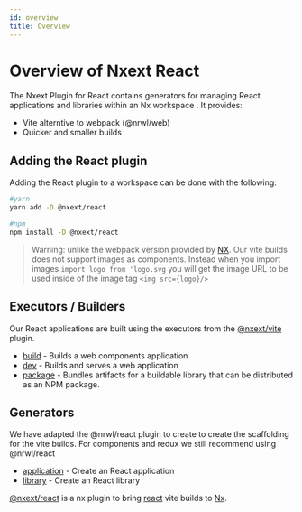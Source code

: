 ```yaml
---
id: overview
title: Overview
---
```


# Overview of Nxext React

The Nxext Plugin for React contains generators for managing React applications and libraries within an Nx workspace . It provides:

- Vite alterntive to webpack (@nrwl/web)
- Quicker and smaller builds

## Adding the React plugin

Adding the React plugin to a workspace can be done with the following:

```bash
#yarn
yarn add -D @nxext/react
```

```bash
#npm
npm install -D @nxext/react
```

> Warning: unlike the webpack version provided by [NX](https://nx.dev). Our vite builds does not support images as components. Instead when you import images `import logo from 'logo.svg` you will get the image URL to be used inside of the image tag `<img src={logo}/>`

## Executors / Builders

Our React applications are built using the executors from the [@nxext/vite](../vite/overview.md) plugin.

- [build](../vite/executors/build) - Builds a web components application
- [dev](..vite/executors/serve) - Builds and serves a web application
- [package](../vite/executors/package.md) - Bundles artifacts for a buildable library that can be distributed as an NPM package.

## Generators

We have adapted the @nrwl/react plugin to create to create the scaffolding for the vite builds. For components and redux we still recommend using @nrwl/react

- [application](./generators/application.md) - Create an React application
- [library](./generators//library) - Create an React library

[@nxext/react](https://github.com/nxext/nx-extensions/tree/master/packages/react) is a nx plugin to bring [react](https://reactjs.org/) vite builds to [Nx](https://nx.dev/).
